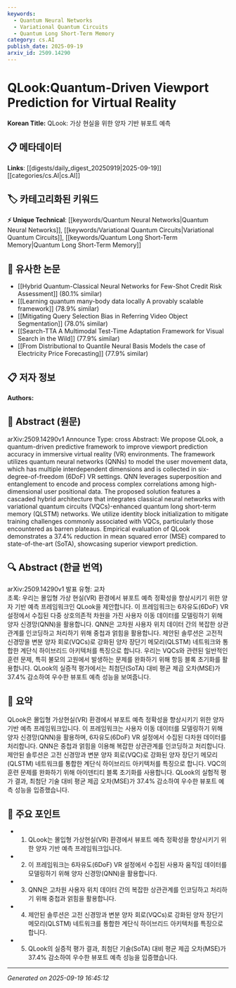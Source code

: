```yaml
---
keywords:
  - Quantum Neural Networks
  - Variational Quantum Circuits
  - Quantum Long Short-Term Memory
category: cs.AI
publish_date: 2025-09-19
arxiv_id: 2509.14290
---
```


<!-- KEYWORD_LINKING_METADATA:
{
  "processed_timestamp": "2025-09-22 21:28:28.112242",
  "vocabulary_version": "1.0",
  "selected_keywords": [
    "Quantum Neural Networks",
    "Variational Quantum Circuits",
    "Quantum Long Short-Term Memory"
  ],
  "rejected_keywords": [
    "Virtual Reality"
  ],
  "similarity_scores": {
    "Quantum Neural Networks": 0.78,
    "Variational Quantum Circuits": 0.72,
    "Quantum Long Short-Term Memory": 0.7
  },
  "extraction_method": "AI_prompt_based",
  "budget_applied": true
}
-->


# QLook:Quantum-Driven Viewport Prediction for Virtual Reality

**Korean Title:** QLook: 가상 현실을 위한 양자 기반 뷰포트 예측

## 📋 메타데이터

**Links**: [[digests/daily_digest_20250919|2025-09-19]]   [[categories/cs.AI|cs.AI]]

## 🏷️ 카테고리화된 키워드
**⚡ Unique Technical**: [[keywords/Quantum Neural Networks|Quantum Neural Networks]], [[keywords/Variational Quantum Circuits|Variational Quantum Circuits]], [[keywords/Quantum Long Short-Term Memory|Quantum Long Short-Term Memory]]

## 🔗 유사한 논문
- [[Hybrid Quantum-Classical Neural Networks for Few-Shot Credit Risk Assessment]] (80.1% similar)
- [[Learning quantum many-body data locally A provably scalable framework]] (78.9% similar)
- [[Mitigating Query Selection Bias in Referring Video Object Segmentation]] (78.0% similar)
- [[Search-TTA A Multimodal Test-Time Adaptation Framework for Visual Search in the Wild]] (77.9% similar)
- [[From Distributional to Quantile Neural Basis Models the case of Electricity Price Forecasting]] (77.9% similar)

## 📋 저자 정보

**Authors:** 

## 📄 Abstract (원문)

arXiv:2509.14290v1 Announce Type: cross 
Abstract: We propose QLook, a quantum-driven predictive framework to improve viewport prediction accuracy in immersive virtual reality (VR) environments. The framework utilizes quantum neural networks (QNNs) to model the user movement data, which has multiple interdependent dimensions and is collected in six-degree-of-freedom (6DoF) VR settings. QNN leverages superposition and entanglement to encode and process complex correlations among high-dimensional user positional data. The proposed solution features a cascaded hybrid architecture that integrates classical neural networks with variational quantum circuits (VQCs)-enhanced quantum long short-term memory (QLSTM) networks. We utilize identity block initialization to mitigate training challenges commonly associated with VQCs, particularly those encountered as barren plateaus. Empirical evaluation of QLook demonstrates a 37.4% reduction in mean squared error (MSE) compared to state-of-the-art (SoTA), showcasing superior viewport prediction.

## 🔍 Abstract (한글 번역)

arXiv:2509.14290v1 발표 유형: 교차  
초록: 우리는 몰입형 가상 현실(VR) 환경에서 뷰포트 예측 정확성을 향상시키기 위한 양자 기반 예측 프레임워크인 QLook을 제안합니다. 이 프레임워크는 6자유도(6DoF) VR 설정에서 수집된 다중 상호의존적 차원을 가진 사용자 이동 데이터를 모델링하기 위해 양자 신경망(QNN)을 활용합니다. QNN은 고차원 사용자 위치 데이터 간의 복잡한 상관관계를 인코딩하고 처리하기 위해 중첩과 얽힘을 활용합니다. 제안된 솔루션은 고전적 신경망을 변분 양자 회로(VQCs)로 강화된 양자 장단기 메모리(QLSTM) 네트워크와 통합한 계단식 하이브리드 아키텍처를 특징으로 합니다. 우리는 VQCs와 관련된 일반적인 훈련 문제, 특히 불모의 고원에서 발생하는 문제를 완화하기 위해 항등 블록 초기화를 활용합니다. QLook의 실증적 평가에서는 최첨단(SoTA) 대비 평균 제곱 오차(MSE)가 37.4% 감소하여 우수한 뷰포트 예측 성능을 보여줍니다.

## 📝 요약

QLook은 몰입형 가상현실(VR) 환경에서 뷰포트 예측 정확성을 향상시키기 위한 양자 기반 예측 프레임워크입니다. 이 프레임워크는 사용자 이동 데이터를 모델링하기 위해 양자 신경망(QNN)을 활용하며, 6자유도(6DoF) VR 설정에서 수집된 다차원 데이터를 처리합니다. QNN은 중첩과 얽힘을 이용해 복잡한 상관관계를 인코딩하고 처리합니다. 제안된 솔루션은 고전 신경망과 변분 양자 회로(VQC)로 강화된 양자 장단기 메모리(QLSTM) 네트워크를 통합한 계단식 하이브리드 아키텍처를 특징으로 합니다. VQC의 훈련 문제를 완화하기 위해 아이덴티티 블록 초기화를 사용합니다. QLook의 실험적 평가 결과, 최첨단 기술 대비 평균 제곱 오차(MSE)가 37.4% 감소하여 우수한 뷰포트 예측 성능을 입증했습니다.

## 🎯 주요 포인트

- 1. QLook는 몰입형 가상현실(VR) 환경에서 뷰포트 예측 정확성을 향상시키기 위한 양자 기반 예측 프레임워크입니다.

- 2. 이 프레임워크는 6자유도(6DoF) VR 설정에서 수집된 사용자 움직임 데이터를 모델링하기 위해 양자 신경망(QNN)을 활용합니다.

- 3. QNN은 고차원 사용자 위치 데이터 간의 복잡한 상관관계를 인코딩하고 처리하기 위해 중첩과 얽힘을 활용합니다.

- 4. 제안된 솔루션은 고전 신경망과 변분 양자 회로(VQCs)로 강화된 양자 장단기 메모리(QLSTM) 네트워크를 통합한 계단식 하이브리드 아키텍처를 특징으로 합니다.

- 5. QLook의 실증적 평가 결과, 최첨단 기술(SoTA) 대비 평균 제곱 오차(MSE)가 37.4% 감소하여 우수한 뷰포트 예측 성능을 입증했습니다.

---

*Generated on 2025-09-19 16:45:12*
